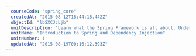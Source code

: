 ```yaml
---
  courseCode: "spring_core"
  createdAt: "2015-08-12T18:44:18.442Z"
  objectId: "lbSXCJcLjb"
  unitDescription: "Learn what the Spring Framework is all about. Understand the concept of Dependency Injection and get started with using the Spring framework. You'll learn how to setup your development environment to start writing Spring applications. You'll also create and inject Spring beans using XML configuration."
  unitName: "Introduction to Spring and Dependency Injection"
  unitNumber: 1
  updatedAt: "2015-08-19T00:16:12.393Z"
---
```

